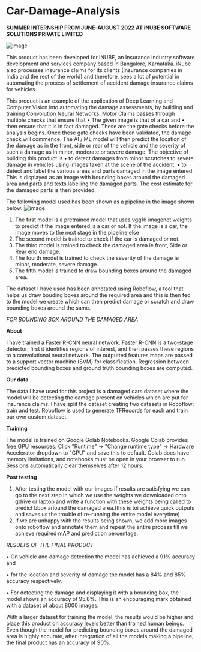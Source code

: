 # Car-Damage-Analysis

**SUMMER INTERNSHIP FROM JUNE-AUGUST 2022 AT iNUBE SOFTWARE SOLUTIONS PRIVATE LIMITED**

![image](https://user-images.githubusercontent.com/79797947/181878018-a0c08a00-2bf4-4a14-af80-520cba50f208.png)   

This product has been developed for iNUBE, an Insurance industry software development and services company based in Bangalore, Karnataka. iNube also processes insurance claims for its clients (Insurance companies in India and the rest of the world) and therefore, sees a lot of potential in automating the process of settlement of accident damage insurance claims for vehicles. 

This product is an example of the application of Deep Learning and Computer Vision into automating the damage assessments, by building and training Convolution Neural Networks. Motor Claims passes through multiple checks that ensure that 
•	The given image is that of a car and 
•	then ensure that it is in fact damaged. 
These are the gate checks before the analysis begins. Once these gate checks have been validated, the damage check will commence. The AI / ML model will then predict the location of the damage as in the front, side or rear of the vehicle and the severity of such a damage as in minor, moderate or severe damage. 
The objective of building this product is 
•	to detect damages from minor scratches to severe damage in vehicles using images taken at the scene of the accident. 
•	to detect and label the various areas and parts damaged in the image entered. This is displayed as an image with bounding boxes around the damaged area and parts and texts labelling the damaged parts. The cost estimate for the damaged parts is then provided. 

The following model used has been shown as a pipeline in the image shown below.
![image](https://user-images.githubusercontent.com/79797947/181877790-ecef2998-d5bb-4d43-884c-45b8b6b11977.png)

1. The first model is a pretrained model that uses vgg16 imagenet weights to predict if the image entered is a car or not. If the image is a car, the image moves to the next stage in the pipeline else 
2. The second model is trained to check if the car is damaged or not. 
3. The third model is trained to check the damaged area ie front, Side or Rear end damage.
4. The fourth model is trained to check the severity of the damage ie minor, moderate, severe damage.
5. The fifth model is trained to draw bounding boxes around the damaged area.  

The dataset I have used has been annotated using Roboflow, a tool that helps us draw bouding boxes around the required area and this is then fed to the model we create which can then predict damage or scratch and draw bounding boxes around the same. 


*FOR BOUNDING BOX AROUND THE DAMAGED AREA*

**About**

I have trained a Faster R-CNN neural network. Faster R-CNN is a two-stage detector: first it identifies regions of interest, and then passes these regions to a convolutional neural network. The outputted features maps are passed to a support vector machine (SVM) for classification. Regression between predicted bounding boxes and ground truth bounding boxes are computed.

**Our data**

The data I have used for this project is a damaged cars dataset where the model will be detecting the damage present on vehicles which are put for insurance claims. I have split the dataset creating two datasets in Roboflow: train and test. Roboflow is used to generate TFRecords for each and train our own custom dataset.

**Training**

The model is trained on Google Golab Notebooks. Google Colab provides free GPU resources. Click "Runtime" → "Change runtime type" → Hardware Accelerator dropdown to "GPU" and save this to default. Colab does have memory limitations, and notebooks must be open in your browser to run. Sessions automatically clear themselves after 12 hours.

**Post testing**

1. After testing the model with our images if results are satisfying we can go to the next step in which we use the weights we downloaded onto gdrive or laptop and write a function with these weights being called to predict bbox ariound the damaged area.(this is toi achieve quick outputs and saves us the trouble of re-running the entire model everytime) 
2. If we are unhappy with the results being shown, we add more images onto roboflow and annotate them and repeat the entire process till we achieve required mAP and prediction percentage. 




*RESULTS OF THE FINAL PRODUCT*

•	On vehicle and damage detection the model has achieved a 91% accuracy and 

•	for the location and severity of damage the model has a 84% and 85% accuracy respectively. 

•	For detecting the damage and displaying it with a bounding box, the model shows an accuracy of 95.8%. This is an encouraging mark obtained with a dataset of about 8000 images. 

With a larger dataset for training the model, the results would be higher and place this product on accuracy levels better than trained human beings. Even though the model for predicting bounding boxes around the damaged area is highly accurate, after integration of all the models making a pipeline, the final product has an accuracy of 90%. 
